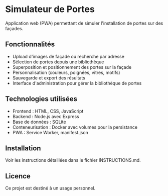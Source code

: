 # Simulateur de Portes

Application web (PWA) permettant de simuler l'installation de portes sur des façades.

## Fonctionnalités

- Upload d'images de façade ou recherche par adresse
- Sélection de portes depuis une bibliothèque
- Superposition et positionnement des portes sur la façade
- Personnalisation (couleurs, poignées, vitres, motifs)
- Sauvegarde et export des résultats
- Interface d'administration pour gérer la bibliothèque de portes

## Technologies utilisées

- Frontend : HTML, CSS, JavaScript
- Backend : Node.js avec Express
- Base de données : SQLite
- Conteneurisation : Docker avec volumes pour la persistance
- PWA : Service Worker, manifest.json

## Installation

Voir les instructions détaillées dans le fichier INSTRUCTIONS.md.

## Licence

Ce projet est destiné à un usage personnel.
